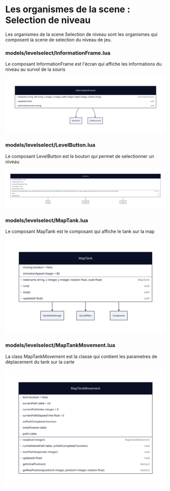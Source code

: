 # Les organismes de la scene : Selection de niveau

Les organismes de la scene Selection de niveau sont les organismes qui composent la scene de selection du niveau de jeu.

### models/levelselect/InformationFrame.lua

Le composant InformationFrame est l'écran qui affiche les informations du niveau au survol de la souris

<img src="./information-frame.svg">

### models/levelselect/LevelButton.lua

Le composant LevelButton est le bouton qui permet de selectionner un niveau

<img src="./level-button.svg">

### models/levelselect/MapTank.lua

Le composant MapTank est le composant qui affiche le tank sur la map

<img src="./map-tank.svg">

### models/levelselect/MapTankMovement.lua

La class MapTankMovement est la classe qui contient les parametres de déplacement du tank sur la carte

<img src="./map-tank-movement.svg">